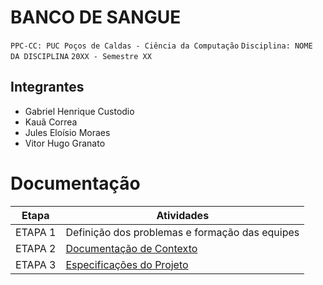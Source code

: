 # BANCO DE SANGUE

`PPC-CC: PUC Poços de Caldas - Ciência da Computação`
`Disciplina: NOME DA DISCIPLINA`
`20XX - Semestre XX`

## Integrantes

- Gabriel Henrique Custodio
- Kauã Correa
- Jules Eloísio Moraes
- Vitor Hugo Granato

# Documentação

| Etapa   |  Atividades |
|  :----:   | ----------- |
| ETAPA 1 | Definição dos problemas e formação das equipes |
| ETAPA 2 | <a href="docs/1-Documentacao-contexto.md"> Documentação de Contexto</a> |
| ETAPA 3 | <a href="docs/Especificações do Projeto.md"> Especificações do Projeto</a> |

